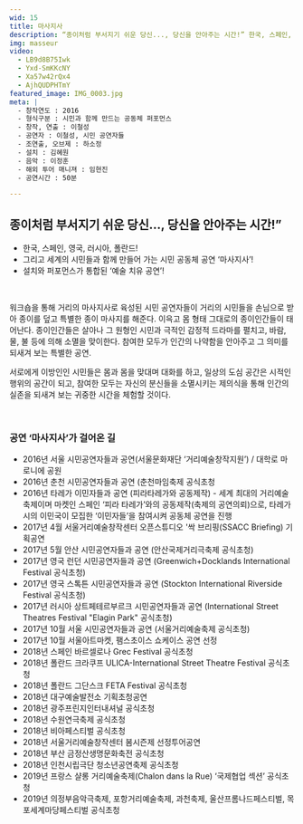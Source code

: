 ```yaml
---
wid: 15
title: 마사지사
description: “종이처럼 부서지기 쉬운 당신..., 당신을 안아주는 시간!” 한국, 스페인, 영국, 러시아, 폴란드 그리고 세계의 시민들과 함께 만드는 ‘공동체 공연’!
img: masseur
video:
  - LB9d8B75Iwk
  - Yxd-SmKKcNY
  - Xa57w42rQx4
  - AjhQUDPHTmY
featured_image: IMG_0003.jpg
meta: |
  - 창작연도 : 2016
  - 형식구분 : 시민과 함께 만드는 공동체 퍼포먼스
  - 창작, 연출 : 이철성
  - 공연자 : 이철성, 시민 공연자들
  - 조연출, 오브제 : 하소정
  - 설치 : 김혜원
  - 음악 : 이정훈
  - 해외 투어 매니져 : 임현진
  - 공연시간 : 50분

---
```


## 종이처럼 부서지기 쉬운 당신..., 당신을 안아주는 시간!”

* 한국, 스페인, 영국, 러시아, 폴란드!
* 그리고 세계의 시민들과 함께 만들어 가는 시민 공동체 공연 ‘마사지사’!
* 설치와 퍼포먼스가 통합된 ‘예술 치유 공연’!

&nbsp;

워크숍을 통해 거리의 마사지사로 육성된 시민 공연자들이 거리의 시민들을 손님으로 받아 종이를 덮고 특별한 종이 마사지를 해준다. 이윽고 몸 형태 그대로의 종이인간들이 태어난다. 종이인간들은 살아나 그 원형인 시민과 극적인 감정적 드라마를 펼치고, 바람, 물, 불 등에 의해 소멸을 맞이한다. 참여한 모두가 인간의 나약함을 안아주고 그 의미를 되새겨 보는 특별한 공연.

서로에게 이방인인 시민들은 몸과 몸을 맞대며 대화를 하고, 일상의 도심 공간은 시적인 행위의 공간이 되고, 참여한 모두는 자신의 분신들을 소멸시키는 제의식을 통해 인간의 실존을 되새겨 보는 귀중한 시간을 체험할 것이다.

&nbsp;

### 공연 ‘마사지사’가 걸어온 길

- 2016년 서울 시민공연자들과 공연(서울문화재단 ‘거리예술창작지원’) / 대학로 마로니에 공원
- 2016년 춘천 시민공연자들과 공연 (춘천마임축제 공식초청
- 2016년 타레가 이민자들과 공연 (피라타레가와 공동제작) - 세계 최대의 거리예술축제이며 마켓인 스페인 ‘피라 타레가’와의 공동제작(축제의 공연의뢰)으로, 타레가 시의 이민국이 모집한 ‘이민자들’을 참여시켜 공동체 공연을 진행
- 2017년 4월 서울거리예술창작센터 오픈스튜디오 '싹 브리핑(SSACC Briefing) 기획공연
- 2017년 5월 안산 시민공연자들과 공연 (안산국제거리극축제 공식초청)
- 2017년 영국 런던 시민공연자들과 공연 (Greenwich+Docklands International Festival 공식초청)
- 2017년 영국 스톡튼 시민공연자들과 공연 (Stockton International Riverside Festival 공식초청)
- 2017년 러시아 상트페테르부르크 시민공연자들과 공연 (International Street Theatres Festival "Elagin Park" 공식초청)
- 2017년 10월 서울 시민공연자들과 공연 (서울거리예술축제 공식초청)
- 2017년 10월 서울아트마켓, 팸스초이스 쇼케이스 공연 선정
- 2018년 스페인 바르셀로나 Grec Festival 공식초청
- 2018년 폴란드 크라쿠프 ULICA-International Street Theatre Festival 공식초청
- 2018년 폴란드 그단스크 FETA Festival 공식초청 
- 2018년 대구예술발전소 기획초청공연
- 2018년 광주프린지인터내셔널 공식초청
- 2018년 수원연극축제 공식초청
- 2018년 비아페스티벌 공식초청
- 2018년 서울거리예술창작센터 봄시즌제 선정투어공연
- 2018년 부산 금정산생명문화축전 공식초청
- 2018년 인천시립극단 청소년공연축제 공식초청
- 2019년 프랑스 샬롱 거리예술축제(Chalon dans la Rue) ‘국제협업 섹션’ 공식초청
- 2019년 의정부음악극축제, 포항거리예술축제, 과천축제, 울산프롬나드페스티벌, 목포세계마당페스티벌 공식초청 

